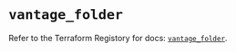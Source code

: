 # `vantage_folder`

Refer to the Terraform Registory for docs: [`vantage_folder`](https://registry.terraform.io/providers/vantage-sh/vantage/0.1.4/docs/resources/folder).
